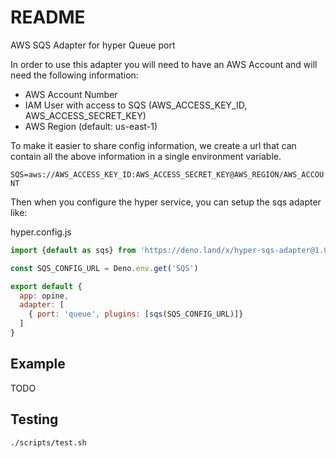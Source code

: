 # README

AWS SQS Adapter for hyper Queue port

In order to use this adapter you will need to have an AWS Account and will need the 
following information:

* AWS Account Number
* IAM User with access to SQS (AWS_ACCESS_KEY_ID, AWS_ACCESS_SECRET_KEY)
* AWS Region (default: us-east-1)

To make it easier to share config information, we create a url that can contain
all the above information in a single environment variable.

`SQS=aws://AWS_ACCESS_KEY_ID:AWS_ACCESS_SECRET_KEY@AWS_REGION/AWS_ACCOUNT`

Then when you configure the hyper service, you can setup the sqs adapter like:

hyper.config.js

``` js
import {default as sqs} from 'https://deno.land/x/hyper-sqs-adapter@1.0.0/mod.js'

const SQS_CONFIG_URL = Deno.env.get('SQS')

export default {
  app: opine,
  adapter: [
    { port: 'queue', plugins: [sqs(SQS_CONFIG_URL)]}
  ]
}
```

## Example

TODO

## Testing

```
./scripts/test.sh
```


